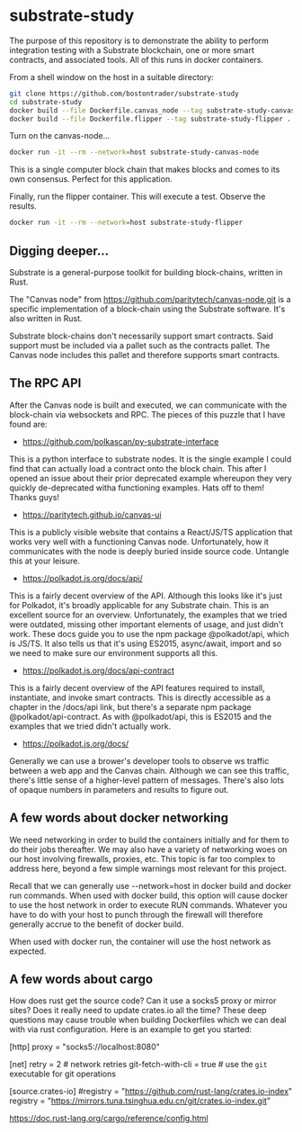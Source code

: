 # substrate-study
The purpose of this repository is to demonstrate the ability to perform integration testing with a Substrate blockchain, one or more smart contracts, and associated tools.  All of this runs in docker containers.

From a shell window on the host in a suitable directory:

```sh
git clone https://github.com/bostontrader/substrate-study
cd substrate-study
docker build --file Dockerfile.canvas_node --tag substrate-study-canvas-node .
docker build --file Dockerfile.flipper --tag substrate-study-flipper .
```

Turn on the canvas-node...
```sh
docker run -it --rm --network=host substrate-study-canvas-node
```

This is a single computer block chain that makes blocks and comes to its own consensus.  Perfect for this application.

Finally, run the flipper container.  This will execute a test.  Observe the results.

```sh
docker run -it --rm --network=host substrate-study-flipper
```

## Digging deeper...

Substrate is a general-purpose toolkit for building block-chains, written in Rust.

The "Canvas node" from https://github.com/paritytech/canvas-node.git is a specific implementation
of a block-chain using the Substrate software.  It's also written in Rust.

Substrate block-chains don't necessarily support smart contracts.  Said support must be 
included via a pallet such as the contracts pallet.  The Canvas node includes this pallet and 
therefore supports smart contracts.

## The RPC API

After the Canvas node is built and executed, we can communicate with the block-chain via 
websockets and RPC.  The pieces of this puzzle that I have found 
 are:

* https://github.com/polkascan/py-substrate-interface

This is a python interface to substrate nodes.  It is the single example I could find that can actually load a contract onto the block chain.  This after I opened an issue about their prior deprecated example whereupon they very quickly de-deprecated witha functioning examples.  Hats off to them! Thanks guys!

* https://paritytech.github.io/canvas-ui

This is a publicly visible website that contains a React/JS/TS application that
works very well with a functioning Canvas node.  Unfortunately, how it communicates
with the node is deeply buried inside source code.  Untangle this at your leisure.

* https://polkadot.js.org/docs/api/

This is a fairly decent overview of the API.  Although this looks like it's just for Polkadot,
it's broadly applicable for any Substrate chain.  This is an excellent source for an overview.  Unfortunately, the examples that we tried were outdated, missing other important elements of usage, and just didn't work.  These docs guide you to use the npm package @polkadot/api, which is JS/TS.  It also tells us that it's using ES2015, async/await, import and so we need to make sure our environment supports all this.

* https://polkadot.js.org/docs/api-contract

This is a fairly decent overview of the API features required to install, instantiate, 
and invoke smart contracts.  This is directly accessible as a chapter in the /docs/api link,
but there's a separate npm package @polkadot/api-contract.  As with @polkadot/api, this is ES2015
and the examples that we tried didn't actually work.

* https://polkadot.js.org/docs/

Generally we can use a brower's developer tools to observe ws traffic between a web app and the Canvas chain.
Although we can see this traffic, there's little sense of a higher-level pattern of messages.  There's also
lots of opaque numbers in parameters and results to figure out.


## A few words about docker networking

We need networking in order to build the containers initially and for them to do their jobs thereafter.  We may also have a variety of networking woes on our host involving firewalls, proxies, etc.  This topic is far too complex to address here, beyond a few simple warnings most relevant for this project.

Recall that we can generally use --network=host in docker build and docker run commands.  When used with docker build, this option will cause docker to use the host network in order to execute RUN commands.  Whatever you have to do with your host to punch through the firewall will therefore generally accrue to the benefit of docker build.

When used with docker run, the container will use the host network as expected.


## A few words about cargo

How does rust get the source code?  Can it use a socks5 proxy or mirror sites?
Does it really need to update crates.io all the time?  These deep questions may
cause trouble when building Dockerfiles which we can deal with via
rust configuration.  Here is an example to get you started:

[http]
proxy = "socks5://localhost:8080"

[net]
retry = 2                   # network retries
git-fetch-with-cli = true   # use the `git` executable for git operations

[source.crates-io]
#registry = "https://github.com/rust-lang/crates.io-index"
registry = "https://mirrors.tuna.tsinghua.edu.cn/git/crates.io-index.git"

https://doc.rust-lang.org/cargo/reference/config.html

